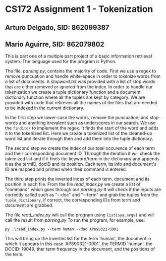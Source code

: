 # CS172 Assignment 1 - Tokenization

## Arturo Delgado, SID: 862099387
## Mario Aguirre, SID: 862079802

This is part one of a multiple part project of a basic information retrieval system. The language used for the program is Python.

The file, *parsing.py*, contains the majority of code. First we use a regex to remove puncuation and handle white-space in order to tokenize words from a list of documents.
A *stopword.txt* was provided with a list of stop words that are either removed or ignored from the index. In order to handle our tokenization we create a tuple dictionary function and a document dictionary function where all the tuples are kept by category. 
We are provided with code that retireves all the names of the files that are needed to be indexed in the current dictionary.

In the first step we lower-case the words, remove the puncuation, and stop-words and anything irrevalent such as underscores in our search. We use the `finditer` to implement the regex. It finds the start of the word and adds it to the tokenized list. Here we create a tokenized list of the cleaned-up word list and iterate through then and add them into the tuple dictionary.

The second step we create the index of our total occurence of each term and their corresponding document ID. Through the iteration it will check the tokenized list and if it finds the keyword/term in the dictionary and appends it as the termID, docID and its position. Each term, its info and document's ID are mapped and printed when their command is entered. 

The third step prints the inverted index of each term, document and its position in each file. From the file *read_index.py* we create a list of "command" which goes through our *parsing.py* It will check if the inputs are correctly called such as "--doc" and "--term" and grab the tuples from the `tuple_dictionary`, if correct, the corresponding IDs from term and document are grabbed.

The file *read_index.py* will call the program using `list(sys.argv)` and will call the result from *parsing.py*
To run the program, for example, use: 

`py .\read_index.py --term human --doc AP890321-0001`

This will bring up the inverted list for the term 'human', the document in which it appears in this case 'AP890321-0001', the TERMID 'human', the DOCID: 19049, ther term frequency in the document, and the positions of the term.

